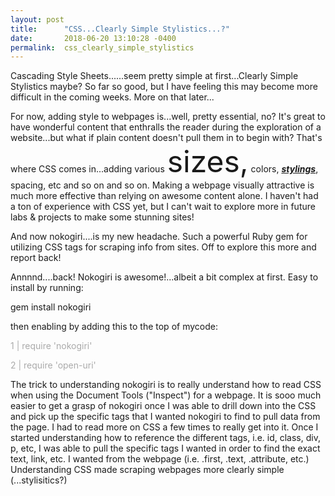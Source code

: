 ```yaml
---
layout: post
title:      "CSS...Clearly Simple Stylistics...?"
date:       2018-06-20 13:10:28 -0400
permalink:  css_clearly_simple_stylistics
---
```



Cascading Style Sheets......seem pretty simple at first...Clearly Simple Stylistics maybe? So far so good, but I have feeling this may become more difficult in the coming weeks. More on that later...

For now, adding style to webpages is...well, pretty essential, no? It's great to have wonderful content that enthralls the reader during the exploration of a website...but what if plain content doesn't pull them in to begin with? That's where CSS comes in...adding various <font size="10">sizes,</font> colors, <b><u><i>stylings</i></u></b>, spacing, etc and so on and so on. Making a webpage visually attractive is much more effective than relying on awesome content alone. I haven't had a ton of experience with CSS yet, but I can't wait to explore more in future labs & projects to make some stunning sites!

And now nokogiri....is my new headache. Such a powerful Ruby gem for utilizing CSS tags for scraping info from sites. Off to explore this more and report back!

Annnnd....back! Nokogiri is awesome!...albeit a bit complex at first. Easy to install by running:

<background color="#eee">gem install nokogiri</background>

then enabling by adding this to the top of mycode:

<font color="#aaa">1  |  require 'nokogiri'
<p>2  |  require 'open-uri'</p></font>

The trick to understanding nokogiri is to really understand how to read CSS when using the Document Tools ("Inspect") for a webpage. It is sooo much easier to get a grasp of nokogiri once I was able to drill down into the CSS and pick up the specific tags that I wanted nokogiri to find to pull data from the page. I had to read more on CSS a few times to really get into it. Once I started understanding how to reference the different tags, i.e. id, class, div, p, etc, I was able to pull the specific tags I wanted in order to find the exact text, link, etc. I wanted from the webpage (i.e. .first, .text, .attribute, etc.) Understanding CSS made scraping webpages more clearly simple (...stylisitics?)

